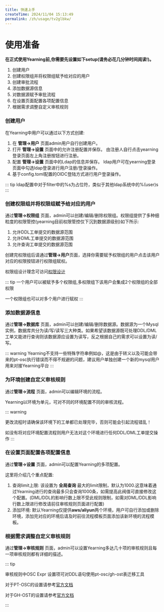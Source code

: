 ```yaml
---
title: 快速上手
createTime: 2024/11/04 15:13:49
permalink: /zh/usage/tv2glbkw/
---
```

# 使用准备

**在正式使用Yearning前,你需要先设置如下setup(请务必花几分钟时间阅读!)。**

1. 创建用户 
2. 创建权限组并将权限组赋予给对应的用户
3. 创建审批流程
4. 添加数据源信息
5. 对数据源赋予审批流程
6. 在设置页面配置各项配置信息
7. 根据需求调整自定义审核规则

### 创建用户

在Yearning中用户可以通过以下方式创建:

1. 在 **管理->用户** 页面admin用户自行创建用户。
2. 打开 **管理->设置** 页面中的允许注册配置并保存。 由注册人自行点击yearning登录页面左上角注册按钮进行注册。
3. 配置 **管理->设置** 页面中的Ldap的信息并保存。 ldap用户可在yearning登录页面中勾选ldap登录进行用户注册/登录操作。
4. 基于config.toml配置的OIDC登陆方式进行用户登录操作。
   
::: tip
   ldap配置中对于filter中的%s为占位符，类似于其他ldap系统中的%(user)s
:::

### 创建权限组并将权限组赋予给对应的用户

通过**管理->权限组** 页面，admin可以创建/编辑/删除权限组。权限组提供了多种细粒度的权限管控(yearning目前权限管控仅下沉到数据源级别)如下所示:

1. 允许DDL工单提交的数据源范围
2. 允许DML工单提交的数据源范围
3. 允许查询工单提交的数据源范围

创建完权限组后请通过**管理->用户**页面，选择你需要赋予权限组的用户点击该用户对应的权限按钮进行权限组赋权。

权限组设计理念可访问[权限设计](/guide/authority)

::: tip
一个用户可以被赋予多个权限组,多权限组下该用户会集成2个权限组的全部权限

一个权限组也可以对多个用户进行赋权
:::


### 添加数据源信息

通过**管理->数据库** 页面，admin可以创建/编辑/删除数据源。数据源为一个Mysql实例，数据库共分为读/写/读写三大种类。如果希望该数据源既可处理DDL/DML工单又能进行查询则该数据源应设置为读写，反之根据自己的需求可以设置为读/写。

::: warning
Yearning不支持一些特殊字符串例如@，这是由于转义以及可能会带来的pt-osc执行错误而不得不规避的问题，建议用户单独创建一个新的mysql用户用来对接Yearning平台
:::
### 为环境创建自定义审核规则

通过**管理->流程** 页面，admin可以编辑环境的流程。

Yearning以环境为单元，可对不同的环境配置不同的审核流程。

::: warning

更改流程时请确保该环境下的工单都已处理完毕，否则可能会引起流程错乱！

如没有将对应环境配置流程则用户无法对这个环境进行任何DDL/DML工单提交操作
:::

### 在设置页面配置各项配置信息

通过**管理->设置** 页面，admin可以配置Yearning的多项配置。

这里将介绍几个重点配置:

1. 查询limit上限: 该设置为 **全局查询** 最大的limit限制，默认为1000.这意味着通过Yearning进行的查询最多只会查询1000条，如需提高此阀值可直接修改这个配置。(DML/DDL的影响行数上限不受此规则限制，如需对DML/DDL影响行数上限进行修改请前往审核规则页面进行配置)
2. 添加环境: 默认Yearning仅提供**aws/aliyun**两个环境，用户可自行添加或删除环境，添加完对应的环境后请及时前往流程模板页面添加该新环境的流程模板。


### 根据需求调整自定义审核规则

通过**管理->审核规则** 页面，admin可以设置Yearning多达几十项的审核规则且每一项审核规则都有详细的描述。


::: tip

审核规则中OSC Expr 设置项可对DDL语句使用pt-osc/gh-ost表迁移工具

对于PT-OSC的设置请参考[官方文档](https://www.percona.com/doc/percona-toolkit/3.0/pt-online-schema-change.html)

对于GH-OST的设置请参考[官方文档](https://github.com/github/gh-ost)

:::